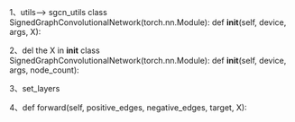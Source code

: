 1、utils--> sgcn_utils
class SignedGraphConvolutionalNetwork(torch.nn.Module):
    def __init__(self, device, args, X):

2、del the X in __init__
class SignedGraphConvolutionalNetwork(torch.nn.Module):
    def __init__(self, device, args, node_count):

3、set_layers

4、def forward(self, positive_edges, negative_edges, target, X):